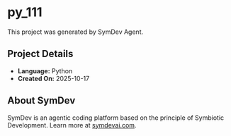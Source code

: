 # py_111

This project was generated by SymDev Agent.

## Project Details
- **Language:** Python
- **Created On:** 2025-10-17

## About SymDev
SymDev is an agentic coding platform based on the principle of Symbiotic Development.
Learn more at [symdevai.com](https://symdevai.com).
